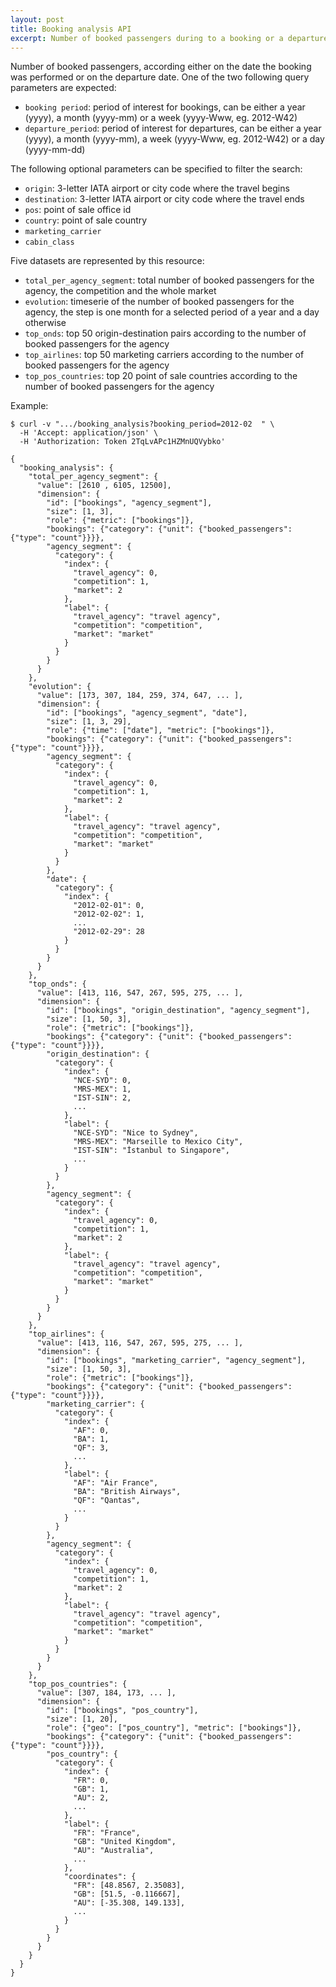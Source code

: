 ```yaml
---
layout: post
title: Booking analysis API
excerpt: Number of booked passengers during to a booking or a departure period of time
---
```


Number of booked passengers, according either on the date the booking was performed or on the departure date.
One of the two following query parameters are expected:
* `booking period`: period of interest for bookings, can be either a year (yyyy), a month (yyyy-mm) or a week (yyyy-Www, eg. 2012-W42)
* `departure_period`: period of interest for departures, can be either a year (yyyy), a month (yyyy-mm), a week (yyyy-Www, eg. 2012-W42) or a day (yyyy-mm-dd)

The following optional parameters can be specified to filter the search:
* `origin`: 3-letter IATA airport or city code where the travel begins
* `destination`: 3-letter IATA airport or city code where the travel ends
* `pos`: point of sale office id
* `country`: point of sale country
* `marketing_carrier`
* `cabin_class`

Five datasets are represented by this resource:
* `total_per_agency_segment`: total number of booked passengers for the agency, the competition and the whole market
* `evolution`: timeserie of the number of booked passengers for the agency, the step is one month for a selected period of a year and a day otherwise
* `top_onds`: top 50 origin-destination pairs according to the number of booked passengers for the agency
* `top_airlines`: top 50 marketing carriers according to the number of booked passengers for the agency
* `top_pos_countries`: top 20 point of sale countries according to the number of booked passengers for the agency

Example:

    $ curl -v ".../booking_analysis?booking_period=2012-02  " \
      -H 'Accept: application/json' \
      -H 'Authorization: Token 2TqLvAPc1HZMnUQVybko'

    {
      "booking_analysis": {
        "total_per_agency_segment": {
          "value": [2610 , 6105, 12500],
          "dimension": {
            "id": ["bookings", "agency_segment"],
            "size": [1, 3],
            "role": {"metric": ["bookings"]},
            "bookings": {"category": {"unit": {"booked_passengers": {"type": "count"}}}},
            "agency_segment": {
              "category": {
                "index": {
                  "travel_agency": 0,
                  "competition": 1,
                  "market": 2
                },
                "label": {
                  "travel_agency": "travel agency",
                  "competition": "competition",
                  "market": "market"
                }
              }
            }
          }
        },
        "evolution": {
          "value": [173, 307, 184, 259, 374, 647, ... ],
          "dimension": {
            "id": ["bookings", "agency_segment", "date"],
            "size": [1, 3, 29],
            "role": {"time": ["date"], "metric": ["bookings"]},
            "bookings": {"category": {"unit": {"booked_passengers": {"type": "count"}}}},
            "agency_segment": {
              "category": {
                "index": {
                  "travel_agency": 0,
                  "competition": 1,
                  "market": 2
                },
                "label": {
                  "travel_agency": "travel agency",
                  "competition": "competition",
                  "market": "market"
                }
              }
            },
            "date": {
              "category": {
                "index": {
                  "2012-02-01": 0,
                  "2012-02-02": 1,
                  ...
                  "2012-02-29": 28
                }
              }
            }
          }
        },
        "top_onds": {
          "value": [413, 116, 547, 267, 595, 275, ... ],
          "dimension": {
            "id": ["bookings", "origin_destination", "agency_segment"],
            "size": [1, 50, 3],
            "role": {"metric": ["bookings"]},
            "bookings": {"category": {"unit": {"booked_passengers": {"type": "count"}}}},
            "origin_destination": {
              "category": {
                "index": {
                  "NCE-SYD": 0,
                  "MRS-MEX": 1,
                  "IST-SIN": 2,
                  ...
                },
                "label": {
                  "NCE-SYD": "Nice to Sydney",
                  "MRS-MEX": "Marseille to Mexico City",
                  "IST-SIN": "İstanbul to Singapore",
                  ...
                }
              }
            },
            "agency_segment": {
              "category": {
                "index": {
                  "travel_agency": 0,
                  "competition": 1,
                  "market": 2
                },
                "label": {
                  "travel_agency": "travel agency",
                  "competition": "competition",
                  "market": "market"
                }
              }
            }
          }
        },
        "top_airlines": {
          "value": [413, 116, 547, 267, 595, 275, ... ],
          "dimension": {
            "id": ["bookings", "marketing_carrier", "agency_segment"],
            "size": [1, 50, 3],
            "role": {"metric": ["bookings"]},
            "bookings": {"category": {"unit": {"booked_passengers": {"type": "count"}}}},
            "marketing_carrier": {
              "category": {
                "index": {
                  "AF": 0,
                  "BA": 1,
                  "QF": 3,
                  ...
                },
                "label": {
                  "AF": "Air France",
                  "BA": "British Airways",
                  "QF": "Qantas",
                  ...
                }
              }
            },
            "agency_segment": {
              "category": {
                "index": {
                  "travel_agency": 0,
                  "competition": 1,
                  "market": 2
                },
                "label": {
                  "travel_agency": "travel agency",
                  "competition": "competition",
                  "market": "market"
                }
              }
            }
          }
        },
        "top_pos_countries": {
          "value": [307, 184, 173, ... ],
          "dimension": {
            "id": ["bookings", "pos_country"],
            "size": [1, 20],
            "role": {"geo": ["pos_country"], "metric": ["bookings"]},
            "bookings": {"category": {"unit": {"booked_passengers": {"type": "count"}}}},
            "pos_country": {
              "category": {
                "index": {
                  "FR": 0,
                  "GB": 1,
                  "AU": 2,
                  ...
                },
                "label": {
                  "FR": "France",
                  "GB": "United Kingdom",
                  "AU": "Australia",
                  ...
                },
                "coordinates": {
                  "FR": [48.8567, 2.35083],
                  "GB": [51.5, -0.116667],
                  "AU": [-35.308, 149.133],
                  ...
                }
              }
            }
          }
        }
      }
    }
